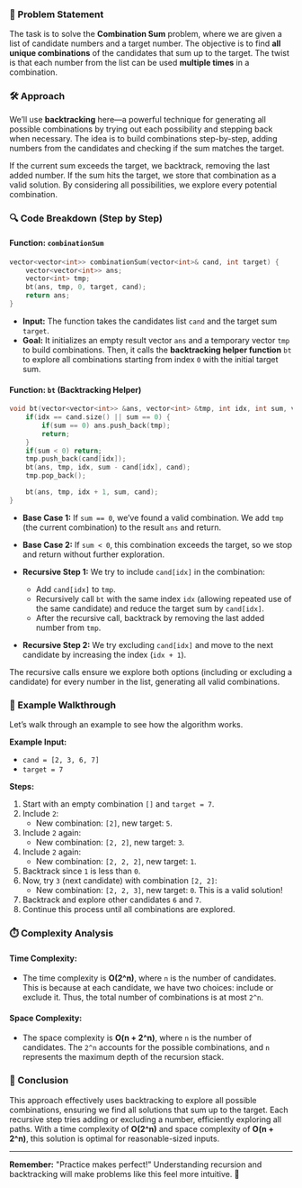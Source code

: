 ### 📝 Problem Statement

The task is to solve the **Combination Sum** problem, where we are given a list of candidate numbers and a target number. The objective is to find **all unique combinations** of the candidates that sum up to the target. The twist is that each number from the list can be used **multiple times** in a combination.

### 🛠️ Approach

We’ll use **backtracking** here—a powerful technique for generating all possible combinations by trying out each possibility and stepping back when necessary. The idea is to build combinations step-by-step, adding numbers from the candidates and checking if the sum matches the target.

If the current sum exceeds the target, we backtrack, removing the last added number. If the sum hits the target, we store that combination as a valid solution. By considering all possibilities, we explore every potential combination.

### 🔍 Code Breakdown (Step by Step)

#### Function: `combinationSum`

```cpp
vector<vector<int>> combinationSum(vector<int>& cand, int target) {
    vector<vector<int>> ans;
    vector<int> tmp;
    bt(ans, tmp, 0, target, cand);
    return ans;
}
```

- **Input:** The function takes the candidates list `cand` and the target sum `target`.
- **Goal:** It initializes an empty result vector `ans` and a temporary vector `tmp` to build combinations. Then, it calls the **backtracking helper function** `bt` to explore all combinations starting from index `0` with the initial target sum.

#### Function: `bt` (Backtracking Helper)

```cpp
void bt(vector<vector<int>> &ans, vector<int> &tmp, int idx, int sum, vector<int> &cand) {
    if(idx == cand.size() || sum == 0) {
        if(sum == 0) ans.push_back(tmp);
        return;
    }
    if(sum < 0) return;
    tmp.push_back(cand[idx]);
    bt(ans, tmp, idx, sum - cand[idx], cand);
    tmp.pop_back();

    bt(ans, tmp, idx + 1, sum, cand);
}
```

- **Base Case 1:** If `sum == 0`, we’ve found a valid combination. We add `tmp` (the current combination) to the result `ans` and return.
  
- **Base Case 2:** If `sum < 0`, this combination exceeds the target, so we stop and return without further exploration.

- **Recursive Step 1:** We try to include `cand[idx]` in the combination:
  - Add `cand[idx]` to `tmp`.
  - Recursively call `bt` with the same index `idx` (allowing repeated use of the same candidate) and reduce the target sum by `cand[idx]`.
  - After the recursive call, backtrack by removing the last added number from `tmp`.

- **Recursive Step 2:** We try excluding `cand[idx]` and move to the next candidate by increasing the index (`idx + 1`).

The recursive calls ensure we explore both options (including or excluding a candidate) for every number in the list, generating all valid combinations.

### 🌱 Example Walkthrough

Let’s walk through an example to see how the algorithm works.

**Example Input:**
- `cand = [2, 3, 6, 7]`
- `target = 7`

**Steps:**
1. Start with an empty combination `[]` and `target = 7`.
2. Include `2`:
   - New combination: `[2]`, new target: `5`.
3. Include `2` again:
   - New combination: `[2, 2]`, new target: `3`.
4. Include `2` again:
   - New combination: `[2, 2, 2]`, new target: `1`.
5. Backtrack since `1` is less than `0`.
6. Now, try `3` (next candidate) with combination `[2, 2]`:
   - New combination: `[2, 2, 3]`, new target: `0`. This is a valid solution!
7. Backtrack and explore other candidates `6` and `7`.
8. Continue this process until all combinations are explored.

### ⏱️ Complexity Analysis

#### Time Complexity:
- The time complexity is **O(2^n)**, where `n` is the number of candidates. This is because at each candidate, we have two choices: include or exclude it. Thus, the total number of combinations is at most `2^n`.

#### Space Complexity:
- The space complexity is **O(n + 2^n)**, where `n` is the number of candidates. The `2^n` accounts for the possible combinations, and `n` represents the maximum depth of the recursion stack.

### 🚀 Conclusion

This approach effectively uses backtracking to explore all possible combinations, ensuring we find all solutions that sum up to the target. Each recursive step tries adding or excluding a number, efficiently exploring all paths. With a time complexity of **O(2^n)** and space complexity of **O(n + 2^n)**, this solution is optimal for reasonable-sized inputs.

---

**Remember:** "Practice makes perfect!" Understanding recursion and backtracking will make problems like this feel more intuitive. 🌟
